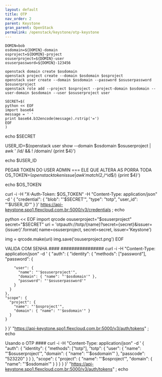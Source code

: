 ```yaml
---
layout: default
title: OTP
nav_order: 2
parent: Keystone
gran_parent: OpenStack
permalink: /openstack/keystone/otp-keystone
---
```


```
DOMIN=bob
osdomain=${DOMIN}-domain
osproject=${DOMIN}-project
osuserproject=${DOMIN}-user
osuserpassword=${DOMIN}-123456
```



```
openstack domain create $osdomain
openstack project create --domain $osdomain $osproject
openstack user create --domain $osdomain --password $osuserpassword $osuserproject
openstack role add --project $osproject --project-domain $osdomain --user-domain $osdomain --user $osuserproject user
```




```
SECRET=$(
python << EOF
import base64
message = '	'
print base64.b32encode(message).rstrip('=')
EOF
)
```


echo $SECRET

USER_ID=$(openstack user show --domain $osdomain $osuserproject | awk ' /id/ && ! /domain/ {print $4}')

echo $USER_ID

PEGAR TOKEN DO USER ADMIN === ELE QUE ALTERA AS PORRA TODA
OS_TOKEN=$(openstack token issue | awk 'match($2,/^id$/) {print $4}')

echo $OS_TOKEN

curl -i -H "X-Auth-Token: $OS_TOKEN"  -H "Content-Type: application/json"   -d '
{
    "credential": {
        "blob": "'$SECRET'",
        "type": "totp",
        "user_id": "'$USER_ID'"
    }
}'   https://api-keystone.spo1.flexcloud.com.br:5000/v3/credentials ; echo



python << EOF
import qrcode
osuserproject="$osuserproject"
secret="$SECRET"
uri = 'otpauth://totp/{name}?secret={secret}&issuer={issuer}'.format(
    name=osuserproject,
    secret=secret,
    issuer='Keystone')

img = qrcode.make(uri)
img.save('osuserproject.png')
EOF



VALIDA COM SENHA ####
################
curl -i   -H "Content-Type: application/json"   -d '
{ "auth": {
    "identity": {
      "methods": ["password"],
      "password": {

        "user": {
          "name": "'$osuserproject'",
          "domain": { "name": "'$osdomain'" },
          "password": "'$osuserpassword'"
        }
      }
    },
    "scope": {
      "project": {
        "name": "'$osproject'",
        "domain": { "name": "'$osdomain'" }
      }
    }
  }
}'   "https://api-keystone.spo1.flexcloud.com.br:5000/v3/auth/tokens" ; echo



Usando o OTP ####
curl -i   -H "Content-Type: application/json"   -d '
{ "auth": {
    "identity": {
      "methods": ["totp"],
      "totp": {
        "user": {
          "name": "'$osuserproject'",
          "domain": { "name": "'$osdomain'" },
          "passcode": "523220"
        }
      }
    },
    "scope": {
      "project": {
        "name": "'$osproject'",
        "domain": { "name": "'$osdomain'" }
      }
    }
  }
}'   "https://api-keystone.spo1.flexcloud.com.br:5000/v3/auth/tokens" ; echo





